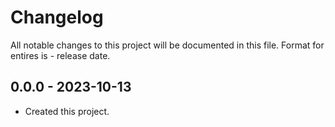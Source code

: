 # Changelog
All notable changes to this project will be documented in this file.
Format for entires is <version-string> - release date.

## 0.0.0 - 2023-10-13
- Created this project.